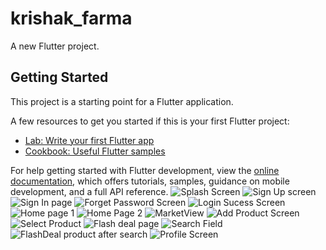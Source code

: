 # krishak_farma

A new Flutter project.

## Getting Started

This project is a starting point for a Flutter application.

A few resources to get you started if this is your first Flutter project:

- [Lab: Write your first Flutter app](https://docs.flutter.dev/get-started/codelab)
- [Cookbook: Useful Flutter samples](https://docs.flutter.dev/cookbook)

For help getting started with Flutter development, view the
[online documentation](https://docs.flutter.dev/), which offers tutorials,
samples, guidance on mobile development, and a full API reference.
![Splash  Screen](https://user-images.githubusercontent.com/100555105/215269680-64608900-6034-4945-9940-fc18f55b702c.jpeg)
![Sign Up screen](https://user-images.githubusercontent.com/100555105/215269682-ffedc4a7-12e4-404d-af3f-02088192b920.jpeg)
![Sign In page](https://user-images.githubusercontent.com/100555105/215269688-8a34baca-5b41-46d3-ae0a-3c11b4b7de76.jpeg)
![Forget Password Screen](https://user-images.githubusercontent.com/100555105/215269746-957ebff6-e37c-4e03-8a7c-3eb077fb51b2.jpeg)
![Login Sucess Screen](https://user-images.githubusercontent.com/100555105/215269691-38d33186-9e22-489e-844d-84465038fa75.jpeg)
![Home page 1](https://user-images.githubusercontent.com/100555105/215269729-63ca89d6-f294-43d6-88fb-a14ede396f7d.jpeg)
![Home Page 2](https://user-images.githubusercontent.com/100555105/215269694-cf2b7f8f-2edd-4849-85b9-2e6b0a83b86d.jpeg)
![MarketView](https://user-images.githubusercontent.com/100555105/215269766-2bc26051-9eef-48dd-97cb-60b83e96dcdc.jpeg)
![Add Product Screen](https://user-images.githubusercontent.com/100555105/215269963-fd0c51d4-fba0-467b-bab4-2f1b1c3bcf2c.jpeg)
![Select Product](https://user-images.githubusercontent.com/100555105/215269967-439379cc-4d44-4ef6-a2d2-c86cd1751028.jpeg)
![Flash deal page](https://user-images.githubusercontent.com/100555105/215269989-8aea4f28-0e7a-42fa-9fe7-37fb87f8f781.jpeg)
![Search Field](https://user-images.githubusercontent.com/100555105/215270007-342f4822-e018-46e7-886d-4564ca40a913.jpeg)
![FlashDeal product after search](https://user-images.githubusercontent.com/100555105/215270013-a239c808-7815-4fee-8aa4-fafeb9f4fde9.jpeg)
![Profile Screen](https://user-images.githubusercontent.com/100555105/215270210-b25c9675-ee38-4395-9921-669f339d14cc.jpeg)
